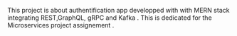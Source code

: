 This project is about authentification app developped with with MERN stack integrating REST,GraphQL, gRPC and Kafka .
This is dedicated for the Microservices project assignement .
